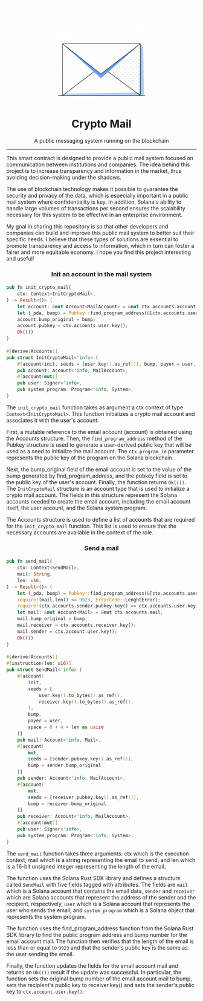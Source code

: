 <div align="center">

![crypto-mail](crypto-mail.gif)

<h1>Crypto Mail</h1>

A public messaging system running on the blockchain

</div>

---

This smart contract is designed to provide a public mail system focused on communication between institutions and companies. The idea behind this project is to increase transparency and information in the market, thus avoiding decision-making under the shadows.

The use of blockchain technology makes it possible to guarantee the security and privacy of the data, which is especially important in a public mail system where confidentiality is key. In addition, Solana's ability to handle large volumes of transactions per second ensures the scalability necessary for this system to be effective in an enterprise environment.

My goal in sharing this repository is so that other developers and companies can build and improve this public mail system to better suit their specific needs. I believe that these types of solutions are essential to promote transparency and access to information, which in turn can foster a fairer and more equitable economy. I hope you find this project interesting and useful!

<h3 align="center">Init an account in the mail system</h3>

```rust
pub fn init_crypto_mail(
    ctx: Context<InitCryptoMail>,
) -> Result<()> {
    let account: &mut Account<MailAccount> = &mut ctx.accounts.account;
    let (_pda, bump) = Pubkey::find_program_address(&[ctx.accounts.user.key().as_ref()], ctx.program_id);
    account.bump_original = bump;
    account.pubkey = ctx.accounts.user.key();
    Ok(())
}

#[derive(Accounts)]
pub struct InitCryptoMail<'info> {
    #[account(init, seeds = [user.key().as_ref()], bump, payer = user, space = 8 + MailAccount::SIZE)]
    pub account: Account<'info, MailAccount>,
    #[account(mut)]
    pub user: Signer<'info>,
    pub system_program: Program<'info, System>,
}
```

The `init_crypto_mail` function takes as argument a ctx context of type `Context<InitCryptoMail>`. This function initializes a crypto mail account and associates it with the user's account.

First, a mutable reference to the email account (account) is obtained using the Accounts structure. Then, the `find_program_address` method of the Pubkey structure is used to generate a user-derived public key that will be used as a seed to initialize the mail account. The `ctx.program_id` parameter represents the public key of the program on the Solana blockchain.

Next, the bump_original field of the email account is set to the value of the bump generated by find_program_address, and the pubkey field is set to the public key of the user's account. Finally, the function returns `Ok(())`. The `InitCryptoMail` structure is an account type that is used to initialize a crypto mail account. The fields in this structure represent the Solana accounts needed to create the email account, including the email account itself, the user account, and the Solana system program.

The Accounts structure is used to define a list of accounts that are required for the `init_crypto_mail` function. This list is used to ensure that the necessary accounts are available in the context of the role.

<h3 align="center">Send a mail</h3>

```rust
pub fn send_mail(
    ctx: Context<SendMail>,
    mail: String,
    len: u16,
) -> Result<()> {
    let (_pda, bump) = Pubkey::find_program_address(&[ctx.accounts.user.key().as_ref()], ctx.program_id);
    require!(mail.len() <= 9923, ErrorCode::LenghtError);
    require!(ctx.accounts.sender.pubkey.key() == ctx.accounts.user.key(), ErrorCode::PubkeyError);
    let mail: &mut Account<Mail> = &mut ctx.accounts.mail;
    mail.bump_original = bump;
    mail.receiver = ctx.accounts.receiver.key();
    mail.sender = ctx.account.user.key();
    Ok(())
}

#[derive(Accounts)]
#[instruction(len: u16)]
pub struct SendMail<'info> {
    #[account(
        init,
        seeds = [
            user.key().to_bytes().as_ref(),
            receiver.key().to_bytes().as_ref(),
        ],
        bump,
        payer = user,
        space = 8 + 4 + len as usize
    )]
    pub mail: Account<'info, Mail>,
    #[account(
        mut,
        seeds = [sender.pubkey.key().as_ref()],
        bump = sender.bump_original
    )]
    pub sender: Account<'info, MailAccount>,
    #[account(
        mut,
        seeds = [receiver.pubkey.key().as_ref()],
        bump = receiver.bump_original
    )]
    pub receiver: Account<'info, MailAccount>,
    #[account(mut)]
    pub user: Signer<'info>,
    pub system_program: Program<'info, System>,
}
```

The `send_mail` function takes three arguments: ctx which is the execution context, mail which is a string representing the email to send, and len which is a 16-bit unsigned integer representing the length of the email.

The function uses the Solana Rust SDK library and defines a structure called `SendMail` with five fields tagged with attributes. The fields are `mail` which is a Solana account that contains the email data, `sender` and `receiver` which are Solana accounts that represent the address of the sender and the recipient, respectively, `user` which is a Solana account that represents the user who sends the email, and `system_program` which is a Solana object that represents the system program.

The function uses the find_program_address function from the Solana Rust SDK library to find the public program address and bump number for the email account mail. The function then verifies that the length of the email is less than or equal to `9923` and that the sender's public key is the same as the user sending the email.

Finally, the function updates the fields for the email account mail and returns an `Ok(())` result if the update was successful. In particular, the function sets the original bump number of the email account mail to bump, sets the recipient's public key to receiver.key() and sets the sender's public key to `ctx.account.user.key()`.
